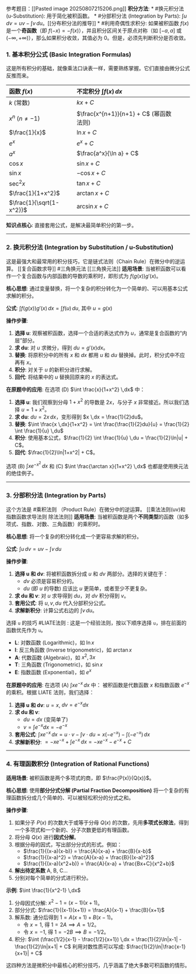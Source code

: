 参考题目：[[Pasted image 20250807215206.png]]
 **积分方法**:
    *   #换元积分法 (u-Substitution): 用于简化被积函数。
    *   #分部积分法 (Integration by Parts): $\int u \,dv = uv - \int v \,du$。[[分布积分法的推导]]
    *   #利用奇偶性求积分: 如果被积函数 $f(x)$ 是一个**奇函数**（即 $f(-x) = -f(x)$），并且积分区间关于原点对称（如 $[-a, a]$ 或 $(-\infty, +\infty)$），那么如果积分收敛，其值必为 $0$。但是，必须先判断积分是否收敛。
### 1. 基本积分公式 (Basic Integration Formulas)

这是所有积分的基础，就像乘法口诀表一样，需要熟练掌握。它们直接由微分公式反推而来。

| 函数 $f(x)$                | 不定积分 $\int f(x) \,dx$             |     |     |
| :----------------------- | :-------------------------------- | --- | --- |
| $k$ (常数)                 | $kx + C$                          |     |     |
| $x^n$ ($n \neq -1$)      | $\frac{x^{n+1}}{n+1} + C$ (幂函数法则) |     |     |
| $\frac{1}{x}$            | $\ln x+ C$                        |     |     |
| $e^x$                    | $e^x + C$                         |     |     |
| $a^x$                    | $\frac{a^x}{\ln a} + C$           |     |     |
| $\cos x$                 | $\sin x + C$                      |     |     |
| $\sin x$                 | $-\cos x + C$                     |     |     |
| $\sec^2 x$               | $\tan x + C$                      |     |     |
| $\frac{1}{1+x^2}$        | $\arctan x + C$                   |     |     |
| $\frac{1}{\sqrt{1-x^2}}$ | $\arcsin x + C$                   |     |     |

**知识点核心**: 直接套用公式，是解决最简单积分的第一步。

---

### 2. 换元积分法 (Integration by Substitution / u-Substitution)

这是最强大和最常用的积分技巧，它是链式法则（Chain Rule）在微分中的逆运算。
[[复合函数求导]]  #三角换元法 [[三角换元法]] 
**适用场景**: 当被积函数可以看作一个复合函数与内部函数的导数的乘积时，即形式为 $f(g(x))g'(x)$。

**核心思想**: 通过变量替换，将一个复杂的积分转化为一个简单的、可以用基本公式求解的积分。

**公式**:
$\int f(g(x))g'(x) \,dx = \int f(u) \,du$, 其中 $u = g(x)$

**操作步骤**:
1.  **选择 u**: 观察被积函数，选择一个合适的表达式作为 $u$，通常是复合函数的“内层”部分。
2.  **求 du**: 对 $u$ 求微分，得到 $du = g'(x)dx$。
3.  **替换**: 将原积分中的所有 $x$ 和 $dx$ 都用 $u$ 和 $du$ 替换掉。此时，积分式中不应再有 $x$。
4.  **积分**: 对关于 $u$ 的新积分进行求解。
5.  **回代**: 将结果中的 $u$ 替换回原来的 $x$ 的表达式。

**在原题中的应用**:
在选项 (D) $\int \frac{x}{1+x^2} \,dx$ 中：
1.  **选择 u**: 我们观察到分母 $1+x^2$ 的导数是 $2x$，与分子 $x$ 非常接近。所以我们选择 $u=1+x^2$。
2.  **求 du**: $du = 2x \,dx$，变形得到 $x \,dx = \frac{1}{2}du$。
3.  **替换**:
    $\int \frac{x \,dx}{1+x^2} = \int \frac{\frac{1}{2}du}{u} = \frac{1}{2} \int \frac{1}{u} \,du$
4.  **积分**: 使用基本公式，$\frac{1}{2} \int \frac{1}{u} \,du = \frac{1}{2}\ln|u| + C$。
5.  **回代**: $\frac{1}{2}\ln|1+x^2| + C$。

选项 (B) $\int xe^{-x^2} \,dx$ 和 (C) $\int \frac{\arctan x}{1+x^2} \,dx$ 也都是使用换元法的绝佳例子。

---

### 3. 分部积分法 (Integration by Parts)

这个方法是 #乘积法则 （Product Rule）在微分中的逆运算。
[[乘法法则(uv)和指数函数求导法则 除法法则]]
**适用场景**: 当被积函数是两个**不同类型**的函数（如多项式、指数、对数、三角函数）的乘积时。

**核心思想**: 将一个复杂的积分转化成一个更容易求解的积分。

**公式**:
$\int u \,dv = uv - \int v \,du$

**操作步骤**:
1.  **选择 u 和 dv**: 将被积函数拆分成 $u$ 和 $dv$ 两部分。选择的关键在于：
    *   $dv$ 必须是容易积分的。
    *   $du$ (即 $u$ 的导数) 应该比 $u$ 更简单，或者至少不更复杂。
2.  **求 du 和 v**: 对 $u$ 求导得到 $du$，对 $dv$ 积分得到 $v$。
3.  **套用公式**: 将 $u, v, du$ 代入分部积分公式。
4.  **求解新积分**: 计算公式右边的 $\int v \,du$。

选择 `u` 的技巧 #LIATE法则 : 这是一个经验法则，按以下顺序选择 `u`，排在前面的函数优先作为 `u`。
*   **L**: 对数函数 (Logarithmic)，如 $\ln x$
*   **I**: 反三角函数 (Inverse trigonometric)，如 $\arctan x$
*   **A**: 代数函数 (Algebraic)，如 $x^2, 3x$
*   **T**: 三角函数 (Trigonometric)，如 $\sin x$
*   **E**: 指数函数 (Exponential)，如 $e^x$

**在原题中的应用**:
在选项 (A) $\int xe^{-x} \,dx$ 中：
被积函数是代数函数 $x$ 和指数函数 $e^{-x}$ 的乘积。根据 LIATE 法则，我们选择：
1.  **选择 u 和 dv**: $u=x$, $dv=e^{-x}dx$
2.  **求 du 和 v**:
    *   $du = dx$ (变简单了)
    *   $v = \int e^{-x}dx = -e^{-x}$
3.  **套用公式**:
    $\int xe^{-x} \,dx = u \cdot v - \int v \cdot du = x(-e^{-x}) - \int (-e^{-x}) \,dx$
4.  **求解新积分**:
    $= -xe^{-x} + \int e^{-x} \,dx = -xe^{-x} - e^{-x} + C$

---

### 4. 有理函数积分 (Integration of Rational Functions)

**适用场景**: 被积函数是两个多项式的商，即 $\frac{P(x)}{Q(x)}$。

**核心思想**: 使用**部分分式分解 (Partial Fraction Decomposition)** 将一个复杂的有理函数拆分成几个简单的、可以被轻松积分的分式之和。

**操作步骤**:
1.  如果分子 $P(x)$ 的次数大于或等于分母 $Q(x)$ 的次数，先用**多项式长除法**，得到一个多项式和一个新的、分子次数更低的有理函数。
2.  将分母 $Q(x)$ 进行**因式分解**。
3.  根据分母的因式，写出部分分式的形式。例如：
    *   $\frac{1}{(x-a)(x-b)} = \frac{A}{x-a} + \frac{B}{x-b}$
    *   $\frac{1}{(x-a)^2} = \frac{A}{x-a} + \frac{B}{(x-a)^2}$
    *   $\frac{1}{(x-a)(x^2+b)} = \frac{A}{x-a} + \frac{Bx+C}{x^2+b}$
4.  **解出待定系数** A, B, C...
5.  分别对每个简单的分式进行积分。

**示例**: $\int \frac{1}{x^2-1} \,dx$
1.  分母因式分解: $x^2-1 = (x-1)(x+1)$。
2.  部分分式: $\frac{1}{(x-1)(x+1)} = \frac{A}{x-1} + \frac{B}{x+1}$
3.  解系数: 通分后得到 $1 = A(x+1) + B(x-1)$。
    *   令 $x=1$, 得 $1 = 2A \implies A = 1/2$。
    *   令 $x=-1$, 得 $1 = -2B \implies B = -1/2$。
4.  积分:
    $\int (\frac{1/2}{x-1} - \frac{1/2}{x+1}) \,dx = \frac{1}{2}\ln|x-1| - \frac{1}{2}\ln|x+1| + C$
    利用对数性质可以写成: $\frac{1}{2}\ln|\frac{x-1}{x+1}| + C$

这四种方法是微积分中最核心的积分技巧，几乎涵盖了绝大多数可积函数的情形。